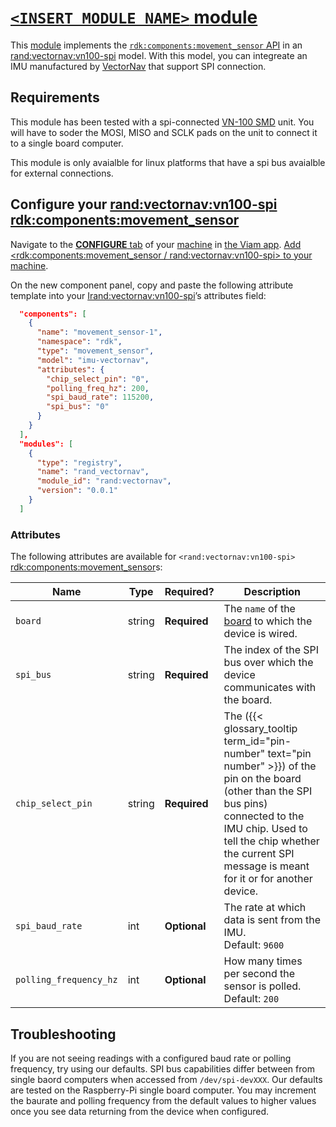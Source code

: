 # [`<INSERT MODULE NAME>` module](<INSERT LINK TO MODULE REPO>)

This [module](https://docs.viam.com/registry/modular-resources/) implements the [`rdk:components:movement_sensor` API](https://docs.viam.com/components/movement-sensor/) in an <rand:vectornav:vn100-spi> model.
With this model, you can integreate an IMU manufactured by [VectorNav](https://www.vectornav.com/products) that support SPI connection.


## Requirements

This module has been tested with a spi-connected [VN-100 SMD](https://www.vectornav.com/products/detail/vn-100) unit. You will have to soder the MOSI, MISO and SCLK pads on the unit to connect it to a single board computer.

This module is only avaialble for linux platforms that have a spi bus avaialble for external connections.


## Configure your <rand:vectornav:vn100-spi> <rdk:components:movement_sensor>

Navigate to the [**CONFIGURE** tab](https://docs.viam.com/configure/) of your [machine](https://docs.viam.com/fleet/machines/) in [the Viam app](https://app.viam.com/).
[Add <rdk:components:movement_sensor / rand:vectornav:vn100-spi> to your machine](https://docs.viam.com/configure/#components).

On the new component panel, copy and paste the following attribute template into your <Irand:vectornav:vn100-spi>’s attributes field:

```json
  "components": [
    {
      "name": "movement_sensor-1",
      "namespace": "rdk",
      "type": "movement_sensor",
      "model": "imu-vectornav",
      "attributes": {
        "chip_select_pin": "0",
        "polling_freq_hz": 200,
        "spi_baud_rate": 115200,
        "spi_bus": "0"
      }
    }
  ],
  "modules": [
    {
      "type": "registry",
      "name": "rand_vectornav",
      "module_id": "rand:vectornav",
      "version": "0.0.1"
    }
  ]
```

### Attributes

The following attributes are available for `<rand:vectornav:vn100-spi>` <rdk:components:movement_sensor>s:

| Name | Type | Required? | Description |
| ---- | ---- | --------- | ----------- |
| `board` | string | **Required** | The `name` of the [board](/components/board/) to which the device is wired. |
| `spi_bus` | string | **Required** | The index of the SPI bus over which the device communicates with the board. |
| `chip_select_pin` | string | **Required** | The ({{< glossary_tooltip term_id="pin-number" text="pin number" >}}) of the pin on the board (other than the SPI bus pins) connected to the IMU chip. Used to tell the chip whether the current SPI message is meant for it or for another device. |
| `spi_baud_rate` | int | **Optional** | The rate at which data is sent from the IMU. <br> Default: `9600` |
| `polling_frequency_hz` | int | **Optional** | How many times per second the sensor is polled. <br> Default: `200` |

## Troubleshooting

If you are not seeing readings with a configured baud rate or polling frequency, try using our defaults. SPI bus capabilities differ between from single baord computers when accessed from `/dev/spi-devXXX`. Our defaults are tested on the Raspberry-Pi single board computer. You may increment the baurate and polling frequency from the default values to higher values once you see data returning from the device when configured. 
